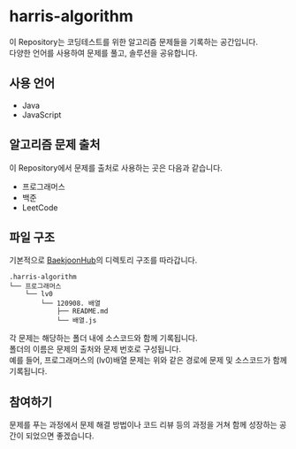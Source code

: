 ﻿# harris-algorithm
이 Repository는 코딩테스트를 위한 알고리즘 문제들을 기록하는 공간입니다.<br>
다양한 언어를 사용하여 문제를 풀고, 솔루션을 공유합니다.

## 사용 언어
- Java
- JavaScript

## 알고리즘 문제 출처
이 Repository에서 문제를 출처로 사용하는 곳은 다음과 같습니다.

- 프로그래머스
- 백준
- LeetCode

## 파일 구조
기본적으로 [BaekjoonHub](https://github.com/BaekjoonHub/BaekjoonHub)의 디렉토리 구조를 따라갑니다.

```
.harris-algorithm
└── 프로그래머스
    └── lv0
        └── 120908. 배열
            ├── README.md
            └── 배열.js
```

각 문제는 해당하는 폴더 내에 소스코드와 함께 기록됩니다. <br>
폴더의 이름은 문제의 출처와 문제 번호로 구성됩니다. <br>
예를 들어, 프로그래머스의 (lv0)배열 문제는 위와 같은 경로에 문제 및 소스코드가 함께 기록됩니다.

## 참여하기
문제를 푸는 과정에서 문제 해결 방법이나 코드 리뷰 등의 과정을 거쳐 함께 성장하는 공간이 되었으면 좋겠습니다.
